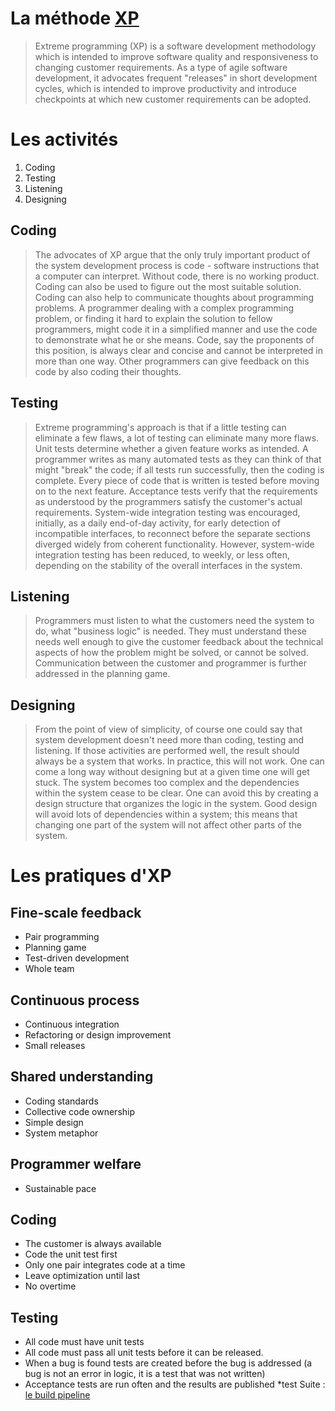# La méthode [XP][XP]
>Extreme programming (XP) is a software development methodology which is intended to improve software quality and responsiveness to changing customer requirements. As a type of agile software development, it advocates frequent "releases" in short development cycles, which is intended to improve productivity and introduce checkpoints at which new customer requirements can be adopted.

# Les activités 
1. Coding
2. Testing
3. Listening
4. Designing

## Coding
>The advocates of XP argue that the only truly important product of the system development process is code - software instructions that a computer can interpret. Without code, there is no working product.
Coding can also be used to figure out the most suitable solution. Coding can also help to communicate thoughts about programming problems. A programmer dealing with a complex programming problem, or finding it hard to explain the solution to fellow programmers, might code it in a simplified manner and use the code to demonstrate what he or she means. Code, say the proponents of this position, is always clear and concise and cannot be interpreted in more than one way. Other programmers can give feedback on this code by also coding their thoughts.

## Testing
>Extreme programming's approach is that if a little testing can eliminate a few flaws, a lot of testing can eliminate many more flaws.
Unit tests determine whether a given feature works as intended. A programmer writes as many automated tests as they can think of that might "break" the code; if all tests run successfully, then the coding is complete. Every piece of code that is written is tested before moving on to the next feature.
Acceptance tests verify that the requirements as understood by the programmers satisfy the customer's actual requirements.
System-wide integration testing was encouraged, initially, as a daily end-of-day activity, for early detection of incompatible interfaces, to reconnect before the separate sections diverged widely from coherent functionality. However, system-wide integration testing has been reduced, to weekly, or less often, depending on the stability of the overall interfaces in the system.

## Listening
>Programmers must listen to what the customers need the system to do, what "business logic" is needed. They must understand these needs well enough to give the customer feedback about the technical aspects of how the problem might be solved, or cannot be solved. Communication between the customer and programmer is further addressed in the planning game.

## Designing
>From the point of view of simplicity, of course one could say that system development doesn't need more than coding, testing and listening. If those activities are performed well, the result should always be a system that works. In practice, this will not work. One can come a long way without designing but at a given time one will get stuck. The system becomes too complex and the dependencies within the system cease to be clear. One can avoid this by creating a design structure that organizes the logic in the system. Good design will avoid lots of dependencies within a system; this means that changing one part of the system will not affect other parts of the system.

# Les pratiques d'XP
## Fine-scale feedback
* Pair programming
* Planning game
* Test-driven development
* Whole team

## Continuous process
* Continuous integration
* Refactoring or design improvement
* Small releases

## Shared understanding
* Coding standards
* Collective code ownership
* Simple design
* System metaphor

## Programmer welfare
* Sustainable pace

## Coding
* The customer is always available
* Code the unit test first
* Only one pair integrates code at a time
* Leave optimization until last
* No overtime

## Testing
* All code must have unit tests
* All code must pass all unit tests before it can be released.
* When a bug is found tests are created before the bug is addressed (a bug is not an error in logic, it is a test that was not written)
* Acceptance tests are run often and the results are published
 *test
Suite : [le build pipeline](../02-outils/00-le-build-pipeline.md)

[XP]:(https://en.wikipedia.org/wiki/Extreme_programming)
